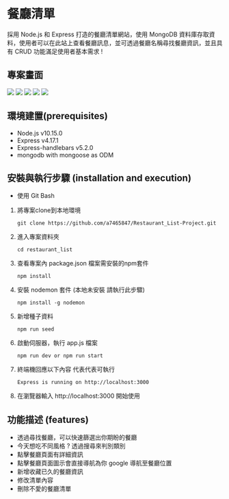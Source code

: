 # 餐廳清單
採用 Node.js 和 Express 打造的餐廳清單網站，使用 MongoDB 資料庫存取資料，使用者可以在此站上查看餐廳訊息，並可透過餐廳名稱尋找餐廳資訊，並且具有 CRUD 功能滿足使用者基本需求 !


## 專案畫面
![](https://i.imgur.com/DBwyyBN.png)
![](https://i.imgur.com/voVC3r3.png)
![](https://i.imgur.com/nMxMhJ1.png)
![](https://i.imgur.com/7v7eo3U.png)
![](https://i.imgur.com/EPpbZPf.png)

## 環境建置(prerequisites)
- Node.js v10.15.0
- Express v4.17.1
- Express-handlebars v5.2.0
- mongodb with mongoose as ODM

## 安裝與執行步驟 (installation and execution)

- 使用 Git Bash

1. 將專案clone到本地環境
   ```
   git clone https://github.com/a7465847/Restaurant_List-Project.git
   ```

2. 進入專案資料夾
   ```
   cd restaurant_list
   ```

3. 查看專案內 package.json 檔案需安裝的npm套件
   ```
   npm install 
   ```

4. 安裝 nodemon 套件 (本地未安裝  請執行此步驟)
   ```
   npm install -g nodemon    
   ```

5. 新增種子資料
   ```
   npm run seed
   ```

6. 啟動伺服器，執行 app.js 檔案
   ```
   npm run dev or npm run start
   ```

7. 終端機回應以下內容 代表代表可執行
   ```
   Express is running on http://localhost:3000
   ```

8. 在瀏覽器輸入 http://localhost:3000 開始使用


## 功能描述 (features)
- 透過尋找餐廳，可以快速篩選出你期盼的餐廳
- 今天想吃不同風格 ? 透過搜尋來判別類別
- 點擊餐廳頁面有詳細資訊
- 點擊餐廳頁面圖示會直接導航為你 google 導航至餐廳位置
- 新增收藏已久的餐廳資訊
- 修改清單內容
- 刪除不愛的餐廳清單

